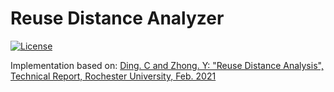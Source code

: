 # Reuse Distance Analyzer

[![License](https://img.shields.io/badge/License-BSD_3--Clause-blue.svg)](https://opensource.org/licenses/BSD-3-Clause)

Implementation based on: [Ding. C and Zhong. Y: "Reuse Distance Analysis", Technical Report, Rochester University, Feb. 2021](https://www.cs.rochester.edu/~cding/Documents/Publications/TR741.pdf)
